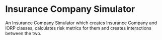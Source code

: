 # Insurance Company Simulator

An Insurance Company Simulator which creates Insurance Company and IORP classes, calculates risk metrics for them and creates interactions between the two.

